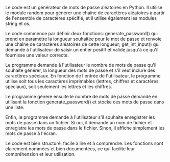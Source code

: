 Le code est un générateur de mots de passe aléatoires en Python. Il utilise le module random pour générer une chaîne de caractères aléatoires à partir de l'ensemble de caractères spécifié, et il utilise également les modules string et os.

Le code commence par définir deux fonctions: generate_password() qui prend en paramètre la longueur souhaitée pour le mot de passe et renvoie une chaîne de caractères aléatoires de cette longueur; get_int_input() qui demande à l'utilisateur de saisir un entier positif et valide jusqu'à ce qu'il fournisse une valeur correcte.

Le programme demande à l'utilisateur le nombre de mots de passe qu'il souhaite générer, la longueur des mots de passe et s'il veut inclure des caractères spéciaux. En fonction de l'entrée de l'utilisateur, le programme utilise soit tous les caractères imprimables (lettres, chiffres et caractères spéciaux), soit seulement les lettres et les chiffres.

Le programme génère ensuite le nombre de mots de passe demandé en utilisant la fonction generate_password() et stocke ces mots de passe dans une liste.

Enfin, le programme demande à l'utilisateur s'il souhaite enregistrer les mots de passe dans un fichier. Si oui, il demande un nom de fichier et enregistre les mots de passe dans le fichier. Sinon, il affiche simplement les mots de passe à l'écran.

Le code est bien structuré, facile à lire et à comprendre. Les fonctions sont clairement nommées et bien documentées, ce qui facilite leur compréhension et leur utilisation.
